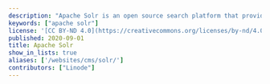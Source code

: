 ```yaml
---
description: "Apache Solr is an open source search platform that provides administrators with a customizable and scalable solution for managing online content. Solr can be configured to index all uploaded data, resulting in fast search results, whether used enterprise-wide or with a single website."
keywords: ["apache solr"]
license: '[CC BY-ND 4.0](https://creativecommons.org/licenses/by-nd/4.0)'
published: 2020-09-01
title: Apache Solr
show_in_lists: true
aliases: ['/websites/cms/solr/']
contributors: ["Linode"]
---
```


